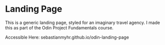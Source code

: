 # Landing Page

This is a generic landing page, styled for an imaginary travel agency. I made this as part of the Odin Project Fundamentals course.

Accessible Here: sebastianmyhr.github.io/odin-landing-page